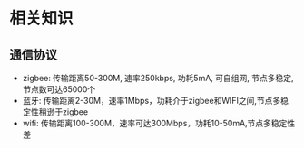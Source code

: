 # 相关知识

## 通信协议

- zigbee: 传输距离50-300M, 速率250kbps, 功耗5mA, 可自组网, 节点多稳定, 节点数可达65000个
- 蓝牙: 传输距离2-30M，速率1Mbps，功耗介于zigbee和WIFI之间,节点多稳定性稍逊于zigbee
- wifi: 传输距离100-300M，速率可达300Mbps，功耗10-50mA,节点多稳定性差
